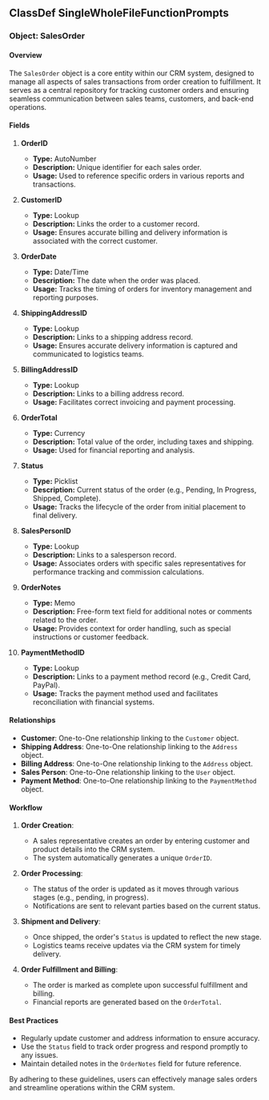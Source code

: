 ## ClassDef SingleWholeFileFunctionPrompts
### Object: SalesOrder

#### Overview
The `SalesOrder` object is a core entity within our CRM system, designed to manage all aspects of sales transactions from order creation to fulfillment. It serves as a central repository for tracking customer orders and ensuring seamless communication between sales teams, customers, and back-end operations.

#### Fields

1. **OrderID**
   - **Type:** AutoNumber
   - **Description:** Unique identifier for each sales order.
   - **Usage:** Used to reference specific orders in various reports and transactions.

2. **CustomerID**
   - **Type:** Lookup
   - **Description:** Links the order to a customer record.
   - **Usage:** Ensures accurate billing and delivery information is associated with the correct customer.

3. **OrderDate**
   - **Type:** Date/Time
   - **Description:** The date when the order was placed.
   - **Usage:** Tracks the timing of orders for inventory management and reporting purposes.

4. **ShippingAddressID**
   - **Type:** Lookup
   - **Description:** Links to a shipping address record.
   - **Usage:** Ensures accurate delivery information is captured and communicated to logistics teams.

5. **BillingAddressID**
   - **Type:** Lookup
   - **Description:** Links to a billing address record.
   - **Usage:** Facilitates correct invoicing and payment processing.

6. **OrderTotal**
   - **Type:** Currency
   - **Description:** Total value of the order, including taxes and shipping.
   - **Usage:** Used for financial reporting and analysis.

7. **Status**
   - **Type:** Picklist
   - **Description:** Current status of the order (e.g., Pending, In Progress, Shipped, Complete).
   - **Usage:** Tracks the lifecycle of the order from initial placement to final delivery.

8. **SalesPersonID**
   - **Type:** Lookup
   - **Description:** Links to a salesperson record.
   - **Usage:** Associates orders with specific sales representatives for performance tracking and commission calculations.

9. **OrderNotes**
   - **Type:** Memo
   - **Description:** Free-form text field for additional notes or comments related to the order.
   - **Usage:** Provides context for order handling, such as special instructions or customer feedback.

10. **PaymentMethodID**
    - **Type:** Lookup
    - **Description:** Links to a payment method record (e.g., Credit Card, PayPal).
    - **Usage:** Tracks the payment method used and facilitates reconciliation with financial systems.

#### Relationships

- **Customer**: One-to-One relationship linking to the `Customer` object.
- **Shipping Address**: One-to-One relationship linking to the `Address` object.
- **Billing Address**: One-to-One relationship linking to the `Address` object.
- **Sales Person**: One-to-One relationship linking to the `User` object.
- **Payment Method**: One-to-One relationship linking to the `PaymentMethod` object.

#### Workflow

1. **Order Creation**:
   - A sales representative creates an order by entering customer and product details into the CRM system.
   - The system automatically generates a unique `OrderID`.

2. **Order Processing**:
   - The status of the order is updated as it moves through various stages (e.g., pending, in progress).
   - Notifications are sent to relevant parties based on the current status.

3. **Shipment and Delivery**:
   - Once shipped, the order's `Status` is updated to reflect the new stage.
   - Logistics teams receive updates via the CRM system for timely delivery.

4. **Order Fulfillment and Billing**:
   - The order is marked as complete upon successful fulfillment and billing.
   - Financial reports are generated based on the `OrderTotal`.

#### Best Practices

- Regularly update customer and address information to ensure accuracy.
- Use the `Status` field to track order progress and respond promptly to any issues.
- Maintain detailed notes in the `OrderNotes` field for future reference.

By adhering to these guidelines, users can effectively manage sales orders and streamline operations within the CRM system.
